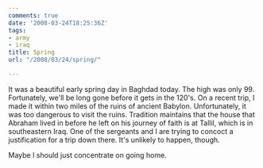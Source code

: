 ```yaml
---
comments: true
date: '2008-03-24T18:25:36Z'
tags:
- army
- iraq
title: Spring
url: "/2008/03/24/spring/"

---
```

<p>It was a beautiful early spring day in Baghdad today. The high was only 99. Fortunately, we'll be long gone before it gets in the 120's. On a recent trip, I made it within two miles of the ruins of ancient Babylon. Unfortunately, it was too dangerous to visit the ruins. Tradition maintains that the house that Abraham lived in before he left on his journey of faith is at Tallil, which is in southeastern Iraq. One of the sergeants and I are trying to concoct a justification for a trip down there. It's unlikely to happen, though.</p>
<p>Maybe I should just concentrate on going home.</p>
